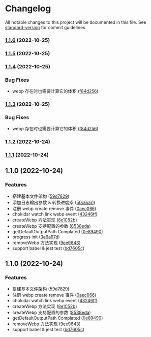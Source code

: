 # Changelog

All notable changes to this project will be documented in this file. See [standard-version](https://github.com/conventional-changelog/standard-version) for commit guidelines.

### [1.1.6](https://github.com/zhuwei-ones/webp-auto-transform/compare/v1.1.5...v1.1.6) (2022-10-25)

### [1.1.5](https://github.com/zhuwei-ones/webp-auto-transform/compare/v1.1.4...v1.1.5) (2022-10-25)

### [1.1.4](https://github.com/zhuwei-ones/webp-auto-transform/compare/v1.1.2...v1.1.4) (2022-10-25)


### Bug Fixes

* webp 存在时也需要计算它的体积 ([f84d256](https://github.com/zhuwei-ones/webp-auto-transform/commit/f84d256f557d0fb6cb8e52a18cede71a453e92fd))

### [1.1.3](https://github.com/zhuwei-ones/webp-auto-transform/compare/v1.1.2...v1.1.3) (2022-10-25)


### Bug Fixes

* webp 存在时也需要计算它的体积 ([f84d256](https://github.com/zhuwei-ones/webp-auto-transform/commit/f84d256f557d0fb6cb8e52a18cede71a453e92fd))

### [1.1.2](https://github.com/zhuwei-ones/webp-auto-transform/compare/v1.1.1...v1.1.2) (2022-10-24)

### [1.1.1](https://github.com/zhuwei-ones/webp-auto-transform/compare/v1.1.0...v1.1.1) (2022-10-24)

## 1.1.0 (2022-10-24)


### Features

* 搭建基本文件架构 ([59d7829](https://github.com/zhuwei-ones/webp-auto-transform/commit/59d78292d4d101a49d289163988a0659a07ac077))
* 添加日志输出参数 & 转换进度条 ([50c6c61](https://github.com/zhuwei-ones/webp-auto-transform/commit/50c6c61ede81365171e5ce9afdaad58bcaa6855d))
* 注册 webp create remove 事件 ([0aec066](https://github.com/zhuwei-ones/webp-auto-transform/commit/0aec066dc5b1ab3acb4c144b6755041657922133))
* chokidar watch link webp event ([43246ff](https://github.com/zhuwei-ones/webp-auto-transform/commit/43246ff2761efdea1d69bf14c7835f4ffd015acc))
* createWebp 方法实现 ([8e1052b](https://github.com/zhuwei-ones/webp-auto-transform/commit/8e1052b76369477ce1cb5fc960c432fb9c79c11c))
* createWebp 支持配置的参数 ([8538eda](https://github.com/zhuwei-ones/webp-auto-transform/commit/8538eda9a2662bd93171ee230b5368df66293c9f))
* getDefaultOutputPath Complated ([0e89490](https://github.com/zhuwei-ones/webp-auto-transform/commit/0e894909713c6aaa36b92a0e57ee493243eee824))
* progress init ([3a6a97d](https://github.com/zhuwei-ones/webp-auto-transform/commit/3a6a97d9fe455b1c2417a92afab84d694e2b5e64))
* removeWebp 方法实现 ([9ee9643](https://github.com/zhuwei-ones/webp-auto-transform/commit/9ee9643713b67d736d7dd0954f679990683ffff4))
* support babel & jest test ([bd7605c](https://github.com/zhuwei-ones/webp-auto-transform/commit/bd7605c455c460af003c9f15453be81d2783f7dc))

## 1.1.0 (2022-10-24)


### Features

* 搭建基本文件架构 ([59d7829](https://github.com/zhuwei-ones/webp-auto-transform/commit/59d78292d4d101a49d289163988a0659a07ac077))
* 注册 webp create remove 事件 ([0aec066](https://github.com/zhuwei-ones/webp-auto-transform/commit/0aec066dc5b1ab3acb4c144b6755041657922133))
* chokidar watch link webp event ([43246ff](https://github.com/zhuwei-ones/webp-auto-transform/commit/43246ff2761efdea1d69bf14c7835f4ffd015acc))
* createWebp 方法实现 ([8e1052b](https://github.com/zhuwei-ones/webp-auto-transform/commit/8e1052b76369477ce1cb5fc960c432fb9c79c11c))
* createWebp 支持配置的参数 ([8538eda](https://github.com/zhuwei-ones/webp-auto-transform/commit/8538eda9a2662bd93171ee230b5368df66293c9f))
* getDefaultOutputPath Complated ([0e89490](https://github.com/zhuwei-ones/webp-auto-transform/commit/0e894909713c6aaa36b92a0e57ee493243eee824))
* removeWebp 方法实现 ([9ee9643](https://github.com/zhuwei-ones/webp-auto-transform/commit/9ee9643713b67d736d7dd0954f679990683ffff4))
* support babel & jest test ([bd7605c](https://github.com/zhuwei-ones/webp-auto-transform/commit/bd7605c455c460af003c9f15453be81d2783f7dc))
